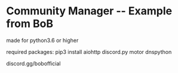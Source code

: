 # Community Manager -- Example from BoB
made for python3.6 or higher

required packages:
pip3 install aiohttp discord.py motor dnspython

discord.gg/bobofficial